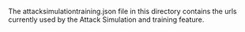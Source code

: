 The attacksimulationtraining.json file in this directory contains the urls currently used by the Attack Simulation and training feature.

